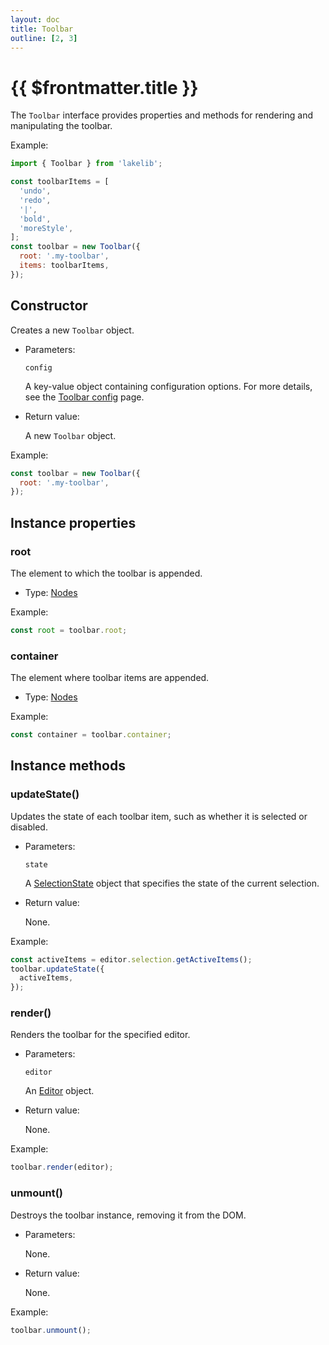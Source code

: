 ```yaml
---
layout: doc
title: Toolbar
outline: [2, 3]
---
```


# {{ $frontmatter.title }}

The `Toolbar` interface provides properties and methods for rendering and manipulating the toolbar.

Example:

```js
import { Toolbar } from 'lakelib';

const toolbarItems = [
  'undo',
  'redo',
  '|',
  'bold',
  'moreStyle',
];
const toolbar = new Toolbar({
  root: '.my-toolbar',
  items: toolbarItems,
});
```


## Constructor

Creates a new `Toolbar` object.

* Parameters:

  `config`

  A key-value object containing configuration options. For more details, see the [Toolbar config](/reference/toolbar-config.md) page.

* Return value:

  A new `Toolbar` object.

Example:

```js
const toolbar = new Toolbar({
  root: '.my-toolbar',
});
```


## Instance properties

### root <Badge type="info" text="Read only" />

The element to which the toolbar is appended.

* Type: [Nodes](/reference/nodes.md)

Example:

```js
const root = toolbar.root;
```


### container <Badge type="info" text="Read only" />

The element where toolbar items are appended.

* Type: [Nodes](/reference/nodes.md)

Example:

```js
const container = toolbar.container;
```


## Instance methods

### updateState()

Updates the state of each toolbar item, such as whether it is selected or disabled.

* Parameters:

  `state`

  A [SelectionState](/reference/types.md#selectionstate) object that specifies the state of the current selection.

* Return value:

  None.

Example:

```js
const activeItems = editor.selection.getActiveItems();
toolbar.updateState({
  activeItems,
});
```


### render()

Renders the toolbar for the specified editor.

* Parameters:

  `editor`

  An [Editor](./editor.md) object.

* Return value:

  None.

Example:

```js
toolbar.render(editor);
```


### unmount()

Destroys the toolbar instance, removing it from the DOM.

* Parameters:

  None.

* Return value:

  None.

Example:

```js
toolbar.unmount();
```
